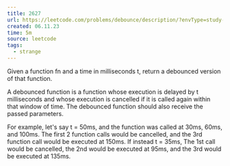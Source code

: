 ```yaml
---
title: 2627
url: https://leetcode.com/problems/debounce/description/?envType=study-plan-v2&envId=30-days-of-javascript
created: 06.11.23
time: 5m
source: leetcode
tags:
  - strange
---
```


Given a function fn and a time in milliseconds t, return a debounced version of that function.

A debounced function is a function whose execution is delayed by t milliseconds and whose execution is cancelled if it is called again within that window of time. The debounced function should also receive the passed parameters.

For example, let's say t = 50ms, and the function was called at 30ms, 60ms, and 100ms. The first 2 function calls would be cancelled, and the 3rd function call would be executed at 150ms. If instead t = 35ms, The 1st call would be cancelled, the 2nd would be executed at 95ms, and the 3rd would be executed at 135ms.
